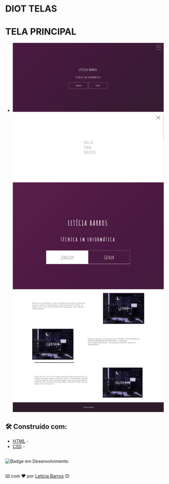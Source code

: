 # DIOT TELAS

<h1> TELA PRINCIPAL </h1>
<ul>
    <li>
       <a href=""><img src="PORTIFOLIO/1.png"/></a>
      <a href=""><img src="PORTIFOLIO/2.png"/></a>
      <a href=""><img src="PORTIFOLIO/3.png"/></a>
      <a href=""><img src="PORTIFOLIO/4.png"/></a>
      <a href=""><img src="PORTIFOLIO/5.png"/></a>
    </li>
</ul>
        



## 🛠️ Construído com:
* [HTML](https://developer.mozilla.org/pt-BR/docs/Web/HTML) - 
* [CSS](https://developer.mozilla.org/pt-BR/docs/Web/CSS) -
##
![Badge em Desenvolvimento](http://img.shields.io/static/v1?label=STATUS&message=EM%20DESENVOLVIMENTO&color=GREEN&style=for-the-badge)

##
⌨️ com ❤️ por [Letícia Barros](https://gist.github.com/letbarros2) 😊
